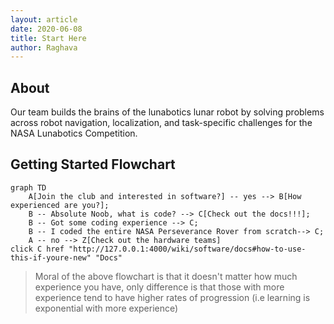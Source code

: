 ```yaml
---
layout: article
date: 2020-06-08
title: Start Here 
author: Raghava 
---
```


## About
Our team builds the brains of the lunabotics lunar robot by solving problems across robot navigation, localization, and task-specific challenges for the NASA Lunabotics Competition.

## Getting Started Flowchart

```mermaid
graph TD
    A[Join the club and interested in software?] -- yes --> B[How experienced are you?];
    B -- Absolute Noob, what is code? --> C[Check out the docs!!!];
    B -- Got some coding experience --> C;
    B -- I coded the entire NASA Perseverance Rover from scratch--> C;
    A -- no --> Z[Check out the hardware teams]
click C href "http://127.0.0.1:4000/wiki/software/docs#how-to-use-this-if-youre-new" "Docs"
```

> Moral of the above flowchart is that it doesn't matter how much experience you have, only difference is that those with more experience tend to have higher rates of progression (i.e learning is exponential with more experience)
